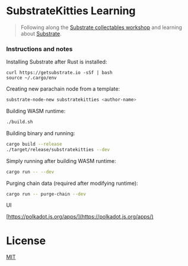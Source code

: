 # SubstrateKitties Learning

>  Following along the [Substrate collectables workshop](https://github.com/shawntabrizi/substrate-collectables-workshop) and learning about [Substrate](https://github.com/paritytech/substrate).

### Instructions and notes

Installing Substrate after Rust is installed:

```
curl https://getsubstrate.io -sSf | bash
source ~/.cargo/env
```

Creating new parachain node from a template:

```bash
substrate-node-new substratekitties <author-name>
```

Building WASM runtime:

```bash
./build.sh
```

Building binary and running:

```bash
cargo build --release
./target/release/substratekitties --dev
```

Simply running after building WASM runtime:

```bash
cargo run -- --dev
```

Purging chain data (required after modifying runtime):

```bash
cargo run -- purge-chain --dev
```

UI

[https://polkadot.js.org/apps/](https://polkadot.js.org/apps/)

# License

[MIT](LICENSE)
